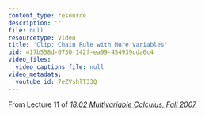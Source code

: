 ```yaml
---
content_type: resource
description: ''
file: null
resourcetype: Video
title: 'Clip: Chain Rule with More Variables'
uid: 417b558d-0730-142f-ea99-454939cda6c4
video_files:
  video_captions_file: null
video_metadata:
  youtube_id: 7eZVshlT33Q
---
```


From Lecture 11 of [_18.02 Multivariable Calculus, Fall 2007_](/courses/18-02-multivariable-calculus-fall-2007/pages/video-lectures)